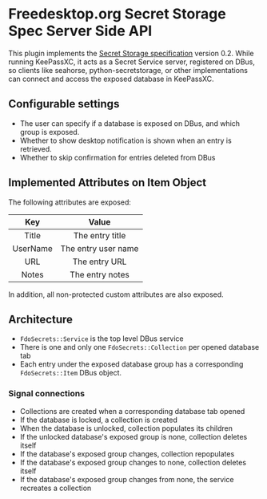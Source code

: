 # Freedesktop.org Secret Storage Spec Server Side API

This plugin implements the [Secret Storage specification][secrets] version 0.2. While running KeePassXC, it acts as a
Secret Service server, registered on DBus, so clients like seahorse, python-secretstorage, or other implementations
can connect and access the exposed database in KeePassXC.

[secrets]: (https://www.freedesktop.org/wiki/Specifications/secret-storage-spec/)

## Configurable settings

* The user can specify if a database is exposed on DBus, and which group is exposed.
* Whether to show desktop notification is shown when an entry is retrieved.
* Whether to skip confirmation for entries deleted from DBus

## Implemented Attributes on Item Object

The following attributes are exposed:

|Key|Value|
|:---:|:---:|
|Title|The entry title|
|UserName|The entry user name|
|URL|The entry URL|
|Notes|The entry notes|

In addition, all non-protected custom attributes are also exposed.

## Architecture

* `FdoSecrets::Service` is the top level DBus service
* There is one and only one `FdoSecrets::Collection` per opened database tab
* Each entry under the exposed database group has a corresponding `FdoSecrets::Item` DBus object.

### Signal connections

- Collections are created when a corresponding database tab opened
- If the database is locked, a collection is created
- When the database is unlocked, collection populates its children
- If the unlocked database's exposed group is none, collection deletes itself
- If the database's exposed group changes, collection repopulates
- If the database's exposed group changes to none, collection deletes itself
- If the database's exposed group changes from none, the service recreates a collection
